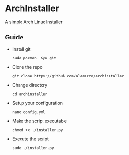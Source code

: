# ArchInstaller
A simple Arch Linux Installer

## Guide
* Install git

    `sudo pacman -Syu git`

* Clone the repo
    
    `git clone https://github.com/alemazzo/archinstaller`

* Change directory

    `cd archinstaller`

* Setup your configuration
  
    `nano config.yml`

* Make the script executable

    `chmod +x ./installer.py`

* Execute the script

    `sudo ./installer.py`
